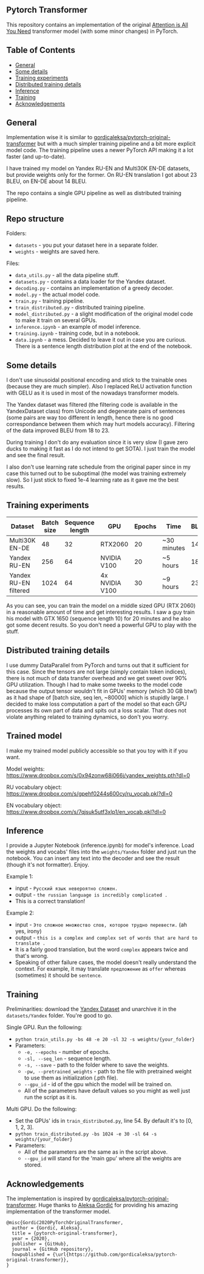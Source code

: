 ## Pytorch Transformer

This repository contains an implementation of the original [Attention is All You Need](https://proceedings.neurips.cc/paper/2017/file/3f5ee243547dee91fbd053c1c4a845aa-Paper.pdf) transformer model (with some minor changes) in PyTorch. 

## Table of Contents
  * [General](#general)
  * [Some details](#some-details)
  * [Training experiments](#training-experiments)
  * [Distributed training details](#distributed-training-details)
  * [Inference](#inference)
  * [Training](#training)
  * [Acknowledgements](#acknowledgements)

## General

Implementation wise it is similar to [gordicaleksa/pytorch-original-transformer](https://github.com/gordicaleksa/pytorch-original-transformer) but with a much simpler training pipeline and a bit more explicit model code. The training pipeline uses a newer PyTorch API making it a lot faster (and up-to-date).

I have trained my model on Yandex RU-EN and Multi30K EN-DE datasets, but provide weights only for the former. On RU-EN translation I got about 23 BLEU, on EN-DE about 14 BLEU.

The repo contains a single GPU pipeline as well as distributed training pipeline. 

## Repo structure

Folders:
- `datasets` - you put your dataset here in a separate folder.
- `weights` - weights are saved here.

Files:
- `data_utils.py` - all the data pipeline stuff.
- `datasets.py` - contains a data loader for the Yandex dataset.
- `decoding.py` - contains an implementation of a greedy decoder.
- `model.py` - the actual model code.
- `train.py` - training pipeline.
- `train_distributed.py` - distributed training pipeline.
- `model_distributed.py` - a slight modification of the original model code to make it train on several GPUs.
- `inference.ipynb` - an example of model inference.
- `training.ipynb` - training code, but in a notebook.
- `data.ipynb` - a mess. Decided to leave it out in case you are curious. There is a sentence length distribution plot at the end of the notebook.

## Some details

I don't use sinusoidal positional encoding and stick to the trainable ones (because they are much simpler). Also I replaced ReLU activation function with GELU as it is used in most of the nowadays transformer models.

The Yandex dataset was filtered (the filtering code is available in the YandexDataset class) from Unicode and degenerate pairs of sentences (some pairs are way too different in length, hence there is no good correspondance between them which may hurt models accuracy). Filtering of the data improved BLEU from 18 to 23.

During training I don't do any evaluation since it is very slow (I gave zero ducks to making it fast as I do not intend to get SOTA). I just train the model and see the final result.

I also don't use learning rate schedule from the original paper since in my case this turned out to be suboptimal (the model was training extremely slow). So I just stick to fixed 1e-4 learning rate as it gave me the best results.

## Training experiments

| Dataset | Batch size | Sequence length | GPU | Epochs | Time | BLEU |
| - | - | - | - | - | - | - |
| Multi30K EN-DE | 48 | 32 | RTX2060 | 20 | ~30 minutes | 14 |
| Yandex RU-EN | 256 | 64 | NVIDIA V100 | 20 | ~5 hours | 18 |
| Yandex RU-EN filtered | 1024 | 64 | 4x NVIDIA V100 | 30 | ~9 hours | 23 |

As you can see, you can train the model on a middle sized GPU (RTX 2060) in a reasonable amount of time and get interesting results. I saw a guy train his model with GTX 1650 (sequence length 10) for 20 minutes and he also got some decent results. So you don't need a powerful GPU to play with the stuff.

## Distributed training details

I use dummy DataParallel from PyTorch and turns out that it sufficient for this case. Since the tensors are not large (simply contain token indices), there is not much of data transfer overhead and we get sweet over 90% GPU utilization. Though I had to make some tweeks to the model code because the output tensor wouldn't fit in GPUs' memory (which 30 GB btw!) as it had shape of [batch size, seq len, ~80000] which is stupidly large. I decided to make loss computation a part of the model so that each GPU processes its own part of data and spits out a loss scalar. That does not violate anything related to training dynamics, so don't you worry.

## Trained model

I make my trained model publicly accessible so that you toy with it if you want.

Model weights: https://www.dropbox.com/s/0x94zonw68i066j/yandex_weights.pth?dl=0

RU vocabulary object: https://www.dropbox.com/s/gpehf0244s600cy/ru_vocab.pkl?dl=0

EN vocabulary object: https://www.dropbox.com/s/7qjsuk5utf3xlp1/en_vocab.pkl?dl=0

## Inference

I provide a Jupyter Notebook (inference.ipynb) for model's inference.
Load the weights and vocabs' files into the `weights/Yandex` folder and just run the notebook.
You can insert any text into the decoder and see the result (though it's not formatter). Enjoy.

Example 1:
- input - `Русский язык невероятно сложен.`
- output - `the russian language is incredibly complicated .`
- This is a correct translation!

Example 2:
- input - `Это сложное множество слов, которое трудно перевести.` (ah yes, irony)
- output - `this is a complex and complex set of words that are hard to translate .`
- It is a fairly good translation, but the word `complex` appears twice and that's wrong.
- Speaking of other failure cases, the model doesn't really understand the context. For example, it may translate `предложение` as `offer` whereas (sometimes) it should be `sentence`.

## Training

Preliminarities:
download the [Yandex Dataset](https://translate.yandex.ru/corpus?lang=en) and unarchive it in the `datasets/Yandex` folder. You're good to go.

Single GPU. Run the following:
- `python train_utils.py -bs 48 -e 20 -sl 32 -s weights/{your_folder}`
- Parameters:
  - `-e, --epochs` - number of epochs.
  - `-sl, --seq_len` - sequence length.
  - `-s, --save` - path to the folder where to save the weights.
  - `-pw, --pretrained_weights` - path to the file with pretrained weight to use them as initialization (.pth file).
  - `--gpu_id` - id of the gpu which the model will be trained on.
  - All of the parameters have default values so you might as well just run the script as it is.

Multi GPU. Do the following:
- Set the GPUs' ids in `train_distributed.py`, line 54. By default it's to [0, 1, 2, 3].
- `python train_distributed.py -bs 1024 -e 30 -sl 64 -s weights/{your_folder}`
- Parameters:
  - All of the parameters are the same as in the script above.
  - `--gpu_id` will stand for the 'main gpu' where all the weights are stored.


## Acknowledgements

The implementation is inspired by [gordicaleksa/pytorch-original-transformer](https://github.com/gordicaleksa/pytorch-original-transformer). Huge thanks to [Aleksa Gordić](https://github.com/gordicaleksa) for providing his amazing implementation of the transformer model.

```
@misc{Gordić2020PyTorchOriginalTransformer,
  author = {Gordić, Aleksa},
  title = {pytorch-original-transformer},
  year = {2020},
  publisher = {GitHub},
  journal = {GitHub repository},
  howpublished = {\url{https://github.com/gordicaleksa/pytorch-original-transformer}},
}
```
